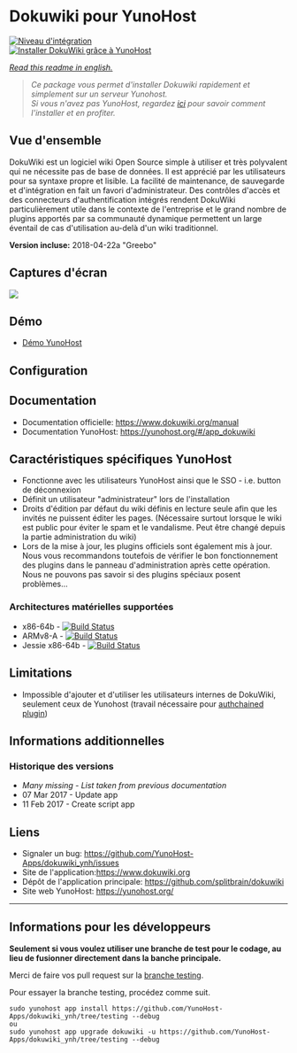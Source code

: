 # Dokuwiki pour YunoHost

[![Niveau d'intégration](https://dash.yunohost.org/integration/dokuwiki.svg)](https://dash.yunohost.org/appci/app/dokuwiki)  
[![Installer DokuWiki grâce à YunoHost](https://install-app.yunohost.org/install-with-yunohost.png)](https://install-app.yunohost.org/?app=dokuwiki)

*[Read this readme in english.](./README.md)* 

> *Ce package vous permet d'installer Dokuwiki rapidement et simplement sur un serveur Yunohost.  
Si vous n'avez pas YunoHost, regardez [ici](https://yunohost.org/#/install) pour savoir comment l'installer et en profiter.*

## Vue d'ensemble

DokuWiki est un logiciel wiki Open Source simple à utiliser et très polyvalent qui ne nécessite pas de base de données. Il est apprécié par les utilisateurs pour sa syntaxe propre et lisible. La facilité de maintenance, de sauvegarde et d'intégration en fait un favori d'administrateur. Des contrôles d'accès et des connecteurs d'authentification intégrés rendent DokuWiki particulièrement utile dans le contexte de l'entreprise et le grand nombre de plugins apportés par sa communauté dynamique permettent un large éventail de cas d'utilisation au-delà d'un wiki traditionnel.

**Version incluse:** 2018-04-22a "Greebo"

## Captures d'écran

![](https://www.dokuwiki.org/_media/dokuwikimainwindow.png)

## Démo

* [Démo YunoHost](https://demo.yunohost.org/dokuwiki/doku.php?id=start&do=login&u=demo&p=demo)

## Configuration

## Documentation

* Documentation officielle: https://www.dokuwiki.org/manual
* Documentation YunoHost: https://yunohost.org/#/app_dokuwiki

## Caractéristiques spécifiques YunoHost

* Fonctionne avec les utilisateurs YunoHost ainsi que le SSO - i.e. button de déconnexion
* Définit un utilisateur "administrateur" lors de l'installation
* Droits d'édition par défaut du wiki définis en lecture seule afin que les invités ne puissent éditer les pages. (Nécessaire surtout lorsque le wiki est public pour éviter le spam et le vandalisme. Peut être changé depuis la partie administration du wiki)
* Lors de la mise à jour, les plugins officiels sont également mis à jour. Nous vous recommandons toutefois de vérifier le bon fonctionnement des plugins dans le panneau d'administration après cette opération. Nous ne pouvons pas savoir si des plugins spéciaux posent problèmes...

### Architectures matérielles supportées

* x86-64b - [![Build Status](https://ci-apps.yunohost.org/ci/logs/dokuwiki%20%28Apps%29.svg)](https://ci-apps.yunohost.org/ci/apps/dokuwiki/)
* ARMv8-A - [![Build Status](https://ci-apps-arm.yunohost.org/ci/logs/dokuwiki%20%28Apps%29.svg)](https://ci-apps-arm.yunohost.org/ci/apps/dokuwiki/)
* Jessie x86-64b - [![Build Status](https://ci-stretch.nohost.me/ci/logs/dokuwiki%20%28Apps%29.svg)](https://ci-stretch.nohost.me/ci/apps/dokuwiki/)

## Limitations

* Impossible d'ajouter et d'utiliser les utilisateurs internes de DokuWiki, seulement ceux de Yunohost (travail nécessaire pour [authchained plugin](https://www.dokuwiki.org/plugin:authchained))

## Informations additionnelles

### Historique des versions

* *Many missing - List taken from previous documentation*
* 07 Mar 2017 - Update app
* 11 Feb 2017 - Create script app

## Liens

 * Signaler un bug: https://github.com/YunoHost-Apps/dokuwiki_ynh/issues
 * Site de l'application:https://www.dokuwiki.org
 * Dépôt de l'application principale: https://github.com/splitbrain/dokuwiki
 * Site web YunoHost: https://yunohost.org/

---

## Informations pour les développeurs

**Seulement si vous voulez utiliser une branche de test pour le codage, au lieu de fusionner directement dans la banche principale.**

Merci de faire vos pull request sur la [branche testing](https://github.com/YunoHost-Apps/REPLACEBYYOURAPP_ynh/tree/testing).

Pour essayer la branche testing, procédez comme suit.
```
sudo yunohost app install https://github.com/YunoHost-Apps/dokuwiki_ynh/tree/testing --debug
ou
sudo yunohost app upgrade dokuwiki -u https://github.com/YunoHost-Apps/dokuwiki_ynh/tree/testing --debug
```

